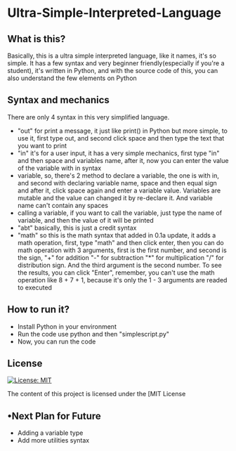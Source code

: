 # Ultra-Simple-Interpreted-Language
## What is this?
Basically, this is a ultra simple interpreted language, like it names, it's so simple. It has a few syntax and very beginner friendly(especially if you're a student), it's written in Python, and with the source code of this, you can also understand the few elements on Python

## Syntax and mechanics
There are only 4 syntax in this very simplified language.
- "out" for print a message, it just like print() in Python but more simple, to use it, first type out, and second click space and then type the text that you want to print
- "in" it's for a user input, it has a very simple mechanics, first type "in" and then space and variables name, after it, now you can enter the value of the variable with in syntax
- variable, so, there's 2 method to declare a variable, the one is with in, and second with declaring variable name, space and then equal sign and after it, click space again and enter a variable value. Variables are mutable and the value can changed it by re-declare it. And variable name can't contain any spaces
- calling a variable, if you want to call the variable, just type the name of variable, and then the value of it will be printed
- "abt" basically, this is just a credit syntax
- "math" so this is the math syntax that added in 0.1a update, it adds a math operation, first, type "math" and then click enter, then you can do math operation with 3 arguments, first is the first number, and second is the sign, "+" for addition "-" for subtraction "*" for multiplication "/" for distribution sign. And the third argument is the second number. To see the results, you can click "Enter", remember, you can't use the math operation like 8 + 7 + 1, because it's only the 1 - 3 arguments are readed to executed

## How to run it?
- Install Python in your environment
- Run the code use python and then "simplescript.py" 
- Now, you can run the code

## License

[![License: MIT](https://img.shields.io/badge/License-MIT-yellow.svg)](https://opensource.org/licenses/MIT)

The content of this project is licensed under the [MIT License

## •Next Plan for Future
- Adding a variable type
- Add more utilities syntax

